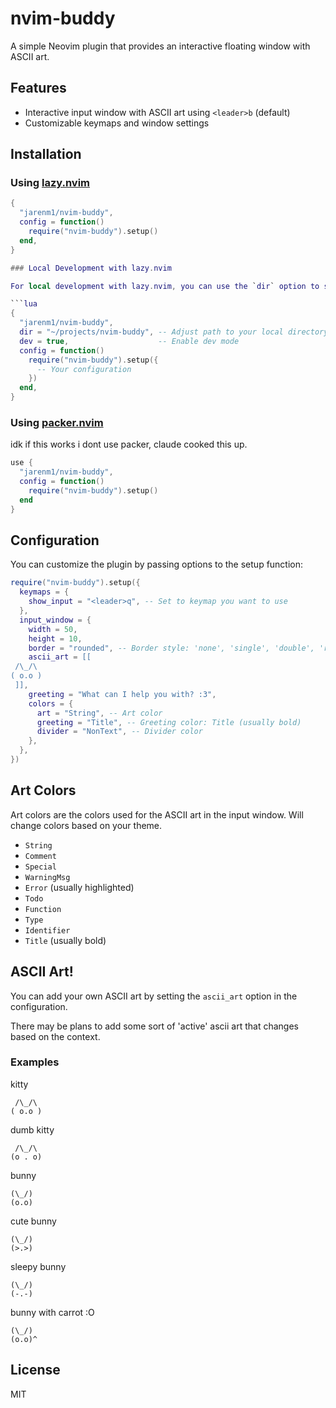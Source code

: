 # nvim-buddy

A simple Neovim plugin that provides an interactive floating window with ASCII art.

## Features

- Interactive input window with ASCII art using `<leader>b` (default)
- Customizable keymaps and window settings

## Installation

### Using [lazy.nvim](https://github.com/folke/lazy.nvim)

```lua
{
  "jarenm1/nvim-buddy",
  config = function()
    require("nvim-buddy").setup()
  end,
}

### Local Development with lazy.nvim

For local development with lazy.nvim, you can use the `dir` option to specify the local path and enable `dev` mode:

```lua
{
  "jarenm1/nvim-buddy",
  dir = "~/projects/nvim-buddy", -- Adjust path to your local directory
  dev = true,                    -- Enable dev mode
  config = function()
    require("nvim-buddy").setup({
      -- Your configuration
    })
  end,
}
```

### Using [packer.nvim](https://github.com/wbthomason/packer.nvim)
idk if this works i dont use packer, claude cooked this up.

```lua
use {
  "jarenm1/nvim-buddy",
  config = function()
    require("nvim-buddy").setup()
  end
}
```

## Configuration

You can customize the plugin by passing options to the setup function:

```lua
require("nvim-buddy").setup({
  keymaps = {
    show_input = "<leader>q", -- Set to keymap you want to use
  },
  input_window = {
    width = 50,
    height = 10,
    border = "rounded", -- Border style: 'none', 'single', 'double', 'rounded'
    ascii_art = [[
 /\_/\  
( o.o ) 
 ]],
    greeting = "What can I help you with? :3",
    colors = {
      art = "String", -- Art color
      greeting = "Title", -- Greeting color: Title (usually bold)
      divider = "NonText", -- Divider color
    },
  },
})
```

## Art Colors
Art colors are the colors used for the ASCII art in the input window. Will change colors based on your theme.
- `String`
- `Comment`
- `Special`
- `WarningMsg`
- `Error` (usually highlighted)
- `Todo`
- `Function`
- `Type`
- `Identifier`
- `Title` (usually bold)

## ASCII Art!

You can add your own ASCII art by setting the `ascii_art` option in the configuration.

There may be plans to add some sort of 'active' ascii art that changes based on the context.

### Examples

kitty
```text
 /\_/\  
( o.o )
```
dumb kitty
```text
 /\_/\  
(o . o)
```
bunny
```text
(\_/)
(o.o)
```
cute bunny
```text
(\_/)  
(>.>)
```
 sleepy bunny
```text
(\_/)  
(-.-)
```
 bunny with carrot :O
```text
(\_/)  
(o.o)^
```


## License

MIT
